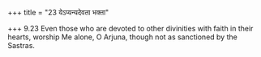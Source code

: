 +++
title = "23 येऽप्यन्यदेवता भक्ता"

+++
9.23 Even those who are devoted to other divinities with faith in their
hearts, worship Me alone, O Arjuna, though not as sanctioned by the
Sastras.
